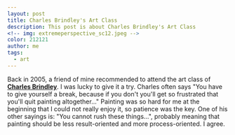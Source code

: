 ```yaml
---
layout: post
title: Charles Brindley's Art Class
description: This post is about Charles Brindley's Art Class
<!-- img: extremeperspective_sc12.jpeg -->
color: 212121
author: me
tags:
  - art
---
```


<!-- * some text
{: toc} -->
<!-- # Under construction:  -->

Back in 2005, a friend of mine recommended to attend the art class of [**Charles Brindley**](http://www.cbrindley.com/home.html). I was lucky to give it a try. Charles often says "You have to give yourself a break, because if you don't you'll get so frustrated that you'll quit painting altogether..." Painting was so hard for me at the beginning that I could not really enjoy it, so patience was the key. One of his other sayings is: "You cannot rush these things...", probably meaning that painting should be less result-oriented and more process-oriented. I agree.